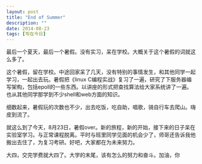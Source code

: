 ```yaml
---
layout: post
title: "End of Summer"
description: ""
date: 2014-08-23
tags: [写在今日]
---
```


最后一个夏天，最后一个暑假。没有实习，呆在学校。大概关于这个暑假的词就这么多了。


这个暑假，留在学校。中途回家呆了几天，没有特别的事情发生，和其他同学一起学习，一起出去玩。暑假把《linux C编程实战》复习了一遍，研究了下服务器编写架构，包括epoll的一些东西。以讲座的形式把查找算法给大家系统讲了一遍。也从其他同学那学到不少shell和web方面的知识。


细数起来，暑假玩的次数也不少，出去吃饭，吃自助，唱歌，骑自行车去爬山。嗨皮到流了。


就这么到了今天，8月23日，暑假over。新的旅程，新的开始，接下来的日子呆在实验室学习。与正常课程脱离。平时与班里同学见面的机会少了，师哥还告诉我他搬出去住了，为复习考研。好吧，大家都在为未来努力。

大四，交完学费就大四了。大学的末尾，该有怎么的努力和奋斗。加油，你
